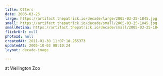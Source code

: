 ```yaml
---
title: Otters
date: 2005-03-25
large: https://artifact.thepatrick.io/decade/large/2005-03-25-1845.jpg
small: https://artifact.thepatrick.io/decade/small/2005-03-25-1845.jpg
smallRetina: https://artifact.thepatrick.io/decade/small/2005-03-25-1845@2x.jpg
flickrUrl: null
photoId: null
createdAt: 2011-01-30 11:07:18.255373
updatedAt: 2005-10-03 08:10:24
layout: decade-image

---
```

at Wellington Zoo
